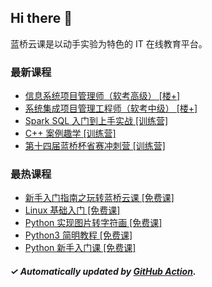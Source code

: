 ## Hi there 👋

蓝桥云课是以动手实验为特色的 IT 在线教育平台。

### 最新课程

<!-- LATEST:START -->
- [信息系统项目管理师（软考高级） [楼+]](https://www.lanqiao.cn/courses/11035/)
- [系统集成项目管理工程师（软考中级） [楼+]](https://www.lanqiao.cn/courses/18835/)
- [Spark SQL 入门到上手实战 [训练营]](https://www.lanqiao.cn/courses/1171/)
- [C++ 案例趣学 [训练营]](https://www.lanqiao.cn/courses/9292/)
- [第十四届蓝桥杯省赛冲刺营 [训练营]](https://www.lanqiao.cn/courses/17812/)
<!-- LATEST:END -->

### 最热课程

<!-- HOTEST:START -->
- [新手入门指南之玩转蓝桥云课 [免费课]](https://www.lanqiao.cn/courses/63/)
- [Linux 基础入门 [免费课]](https://www.lanqiao.cn/courses/1/)
- [Python 实现图片转字符画 [免费课]](https://www.lanqiao.cn/courses/370/)
- [Python3 简明教程 [免费课]](https://www.lanqiao.cn/courses/596/)
- [Python 新手入门课 [免费课]](https://www.lanqiao.cn/courses/1330/)
<!-- HOTEST:END -->

##### ✓ Automatically updated by [GitHub Action](https://github.com/lanqiao-courses/.github/actions/workflows/update.yml).
